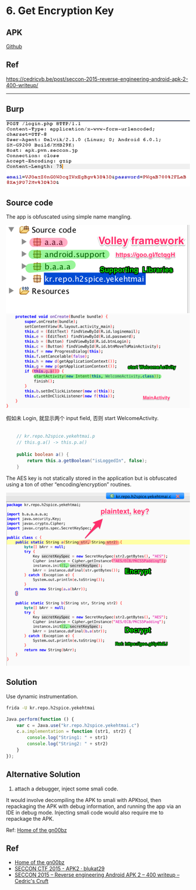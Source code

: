 # 6. Get Encryption Key

## APK

[Github](https://github.com/ctfs/write-ups-2015/blob/master/seccon-quals-ctf-2015/unknown/reverse-engineering-android-apk-2/app-release-apk.pwn.seccon.jp-v1.3.apk)

## Ref

https://cedricvb.be/post/seccon-2015-reverse-engineering-android-apk-2-400-writeup/

----

## Burp

![](burp.png)

## Source code

The app is obfuscated using simple name mangling.

![](packages.png)
![](main_activity.png)

假如未 Login, 就显示两个 input field, 否则 start WelcomeActivity.

```java

	// kr.repo.h2spice.yekehtmai.p
	// this.g.a() -> this.p.a()

    public boolean a() {
        return this.a.getBoolean("isLoggedIn", false);
    }
```

The AES key is not statically stored in the application but is obfuscated using a ton of other “encoding/encryption” routines.

![](kr_repo_h2spice_yekehtmai_c.png)

## Solution

Use dynamic instrumentation.

```bash
frida -U kr.repo.h2spice.yekehtmai
```


```javascript
Java.perform(function () {
    var c = Java.use("kr.repo.h2spice.yekehtmai.c")
    c.a.implementation = function (str1, str2) {
        console.log("String1: " + str1)
        console.log("String2: " + str2)
    }
});
```




## Alternative Solution

1. attach a debugger, inject some smali code.

It would involve decompiling the APK to smali with APKtool, then repackaging the APK with debug information, and running the app via an IDE in debug mode. Injecting smali code would also require me to repackage the APK. 

Ref: [Home of the gn00bz](http://gnoobz.com/seccon-online-ctf-2015-reverse-engineering-android-apk-2.html)

## Ref
- [Home of the gn00bz](http://gnoobz.com/seccon-online-ctf-2015-reverse-engineering-android-apk-2.html)
- [SECCON CTF 2015 - APK2 · blukat29](https://blukat29.github.io/2015/12/seccon-ctf-2015-apk2/)
- [SECCON 2015 – Reverse engineering Android APK 2 – 400 writeup – Cedric's Cruft](https://cedricvb.be/post/seccon-2015-reverse-engineering-android-apk-2-400-writeup/)
